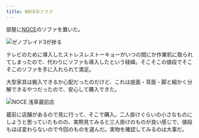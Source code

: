 ```yaml
---
title: NOCEのソファ
---
```

部屋に[NOCE](https://www.noce.co.jp/)のソファを置いた。

![](https://lh4.googleusercontent.com/8yk6_94CeQccOF7h-mbMlcqiHr7b7aBBhsM0-yKIy7nmojn-CTmWeiHzW9zD0fHtHqGQJTzVUgAYk2E5DT-tg8U2_c3hYpvBeZq0scwzhbsYyuGj7XwTWjoOp535n4vNo3eUM1klFvHysyNheNtjwGASciPKKhz6gsq_IEEy6n52CNXtOfP-8Mxx7Q "ゼノブレイド3が捗る")

テレビのために導入したストレスレストーキョーがいつの間にか作業机に取られてしまったので、代わりにソファも導入したという経緯。そこそこの値段でそこそこのソファを手に入れられて満足。

大型家具は搬入できるか心配だったのだけど、これは座面・背面・脚と細かく分解できるやつだったので、安心して購入できた。

![](https://lh3.googleusercontent.com/TF1ilTmJJnmcleyhft_Y7h4Wdc7NYUhjvS2ynOQEtYAdFH3XM5iVR6NGa-sBoS_Sa15Q2RZC2zs69BWjAykq0Z1OubS-jd0QGUtfu9fAwE6wn63JnFM_DFSSuRS_UItR146htydpEAPNRKZKHH6xHN-i_O5v0E_iOr2eERvNMyQ2gwE6N8IWwXFykw "NOCE 浅草蔵前店")

蔵前に店舗があるので見に行って、そこで購入。二人掛けぐらいの小さなものにしようと思っていたものの、実際見てみると三人掛けのものが良い感じで、値段もほぼ変わらないので今回のものを選んだ。実物を確認してみるのは大事だ。
